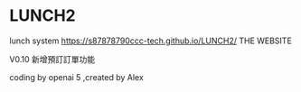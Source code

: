 # LUNCH2
lunch system https://s87878790ccc-tech.github.io/LUNCH2/ THE WEBSITE

V0.10 新增預訂訂單功能

coding by openai 5 ,created by Alex
